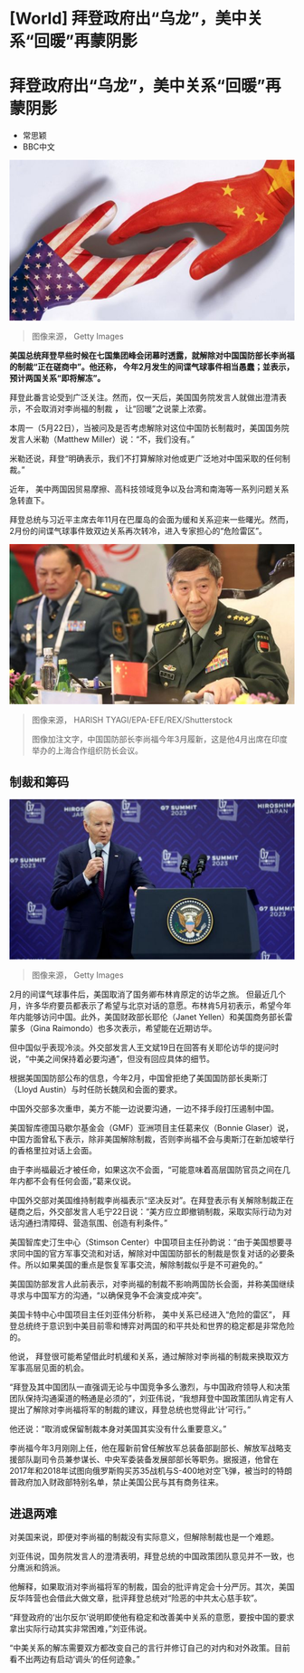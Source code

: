 # [World] 拜登政府出“乌龙”，美中关系“回暖”再蒙阴影

#  拜登政府出“乌龙”，美中关系“回暖”再蒙阴影

  * 常思颖 
  * BBC中文 


![中美关系](_129860681_gettyimages-1176356847.jpg)

> 图像来源，  Getty Images

**美国总统拜登早些时候在七国集团峰会闭幕时透露，就解除对中国国防部长李尚福的制裁“正在磋商中”。他还称， 今年2月发生的间谍气球事件相当愚蠢；並表示，预计两国关系“即将解冻”。**

拜登此番言论受到广泛关注。然而，仅一天后，美国国务院发言人就做出澄清表示，不会取消对李尚福的制裁 **，** 让“回暖”之说蒙上浓雾。

本周一（5月22日），当被问及是否考虑解除对这位中国防长制裁时，美国国务院发言人米勒（Matthew Miller）说：“不，我们没有。”

米勒还说，拜登“明确表示，我们不打算解除对他或更广泛地对中国采取的任何制裁。”

近年， 美中两国因贸易摩擦、高科技领域竞争以及台湾和南海等一系列问题关系急转直下。

拜登总统与习近平主席去年11月在巴厘岛的会面为缓和关系迎来一些曙光。然而，2月份的间谍气球事件致双边关系再次转冷，进入专家担心的“危险雷区”。

![中国国防部长李尚福](_129860685_f40abd96504adc04945a4ce23d61eaec5c73b86c.jpg)

> 图像来源，  HARISH TYAGI/EPA-EFE/REX/Shutterstock
>
> 图像加注文字，中国国防部长李尚福今年3月履新，这是他4月出席在印度举办的上海合作组织防长会议。

##  制裁和筹码

![拜登总统](_129860688_gettyimages-1256879026.jpg)

> 图像来源，  Getty Images

2月的间谍气球事件后，美国取消了国务卿布林肯原定的访华之旅。 但最近几个月，许多华府要员都表示了希望与北京对话的意愿。布林肯5月初表示，希望今年年内能够访问中国。此外，美国财政部长耶伦（Janet Yellen）和美国商务部长雷蒙多（Gina Raimondo）也多次表示，希望能在近期访华。

但中国似乎表现冷淡。外交部发言人王文斌19日在回答有关耶伦访华的提问时说，“中美之间保持着必要沟通”，但没有回应具体的细节。

根据美国国防部公布的信息，今年2月，中国曾拒绝了美国国防部长奥斯汀（Lloyd Austin）与时任防长魏凤和会面的要求。

中国外交部多次重申，美方不能一边说要沟通，一边不择手段打压遏制中国。

美国智库德国马歇尔基金会（GMF）亚洲项目主任葛来仪（Bonnie Glaser）说，中国方面曾私下表示，除非美国解除制裁，否则李尚福不会与奧斯汀在新加坡举行的香格里拉对话上会面。

由于李尚福最近才被任命，如果这次不会面，“可能意味着高层国防官员之间在几年内都不会有任何会面，”葛来仪说。

中国外交部对美国维持制裁李尚福表示“坚决反对”。在拜登表示有关解除制裁正在磋商之后，外交部发言人毛宁22日说：“美方应立即撤销制裁，采取实际行动为对话沟通扫清障碍、营造氛围、创造有利条件。”

美国智库史汀生中心（Stimson Center）中国项目主任孙韵说：“由于美国想要寻求同中国的官方军事交流和对话，解除对中国国防部长的制裁是恢复对话的必要条件。所以如果美国的重点是恢复军事交流，解除制裁似乎是不可避免的。”

美国国防部发言人此前表示，对李尚福的制裁不影响两国防长会面，并称美国继续寻求与中国军方的沟通，“以确保竞争不会演变成冲突”。

美国卡特中心中国项目主任刘亚伟分析称， 美中关系已经进入“危险的雷区”， 拜登总统终于意识到中美目前零和博弈对两国的和平共处和世界的稳定都是非常危险的。

他说， 拜登很可能希望借此时机缓和关系，通过解除对李尚福的制裁来换取双方军事高层见面的机会。

“拜登及其中国团队一直强调无论与中国竞争多么激烈，与中国政府领导人和决策团队保持沟通渠道的畅通是必须的”，刘亚伟说，“我想拜登中国政策团队肯定有人提出了解除对李尚福将军的制裁的建议，拜登总统也觉得此‘计’可行。”

他还说：“取消或保留制裁本身对美国其实没有什么重要意义。”

李尚福今年3月刚刚上任，他在履新前曾任解放军总装备部副部长、解放军战略支援部队副司令员兼参谋长、中央军委装备发展部部长等职务。据报道，他曾在2017年和2018年试图向俄罗斯购买苏35战机与S-400地对空飞弹，被当时的特朗普政府加入财政部特别名单，禁止美国公民与其有商务往来。


##  进退两难

对美国来说，即便对李尚福的制裁没有实际意义，但解除制裁也是一个难题。

刘亚伟说，国务院发言人的澄清表明，拜登总统的中国政策团队意见并不一致，也分鹰派和鸽派。

他解释，如果取消对李尚福将军的制裁，国会的批评肯定会十分严厉。其次，美国反华阵营也会借此大做文章，批评拜登总统对“险恶的中共太心慈手软”。

“拜登政府的‘出尔反尔’说明即使他有稳定和改善美中关系的意愿，要按中国的要求拿出实际行动其实非常困难，”刘亚伟说。

“中美关系的解冻需要双方都改变自己的言行并修订自己的对内和对外政策。目前看不出两边有启动‘调头’的任何迹象。”


